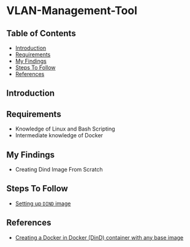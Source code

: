 # VLAN-Management-Tool

## Table of Contents
- [Introduction](#introduction)
- [Requirements](#requirements)
- [My Findings](#my-findings)
- [Steps To Follow](#steps-to-follow)
- [References](#references)

## Introduction 

## Requirements
- Knowledge of Linux and Bash Scripting
- Intermediate knowledge of Docker 
## My Findings
- Creating Dind Image From Scratch
## Steps To Follow
- [Setting up `DIND` image](./docs/dind_image_creation.md)

## References
- [Creating a Docker in Docker (DinD) container with any base image](https://medium.com/@ferdinandklr/creating-a-docker-in-docker-dind-container-with-any-base-image-7ce3a4d44021)